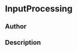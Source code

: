 # InputProcessing

## Author

<!-- Insert Your Name Here -->

## Description

<!-- Describe your example here -->
